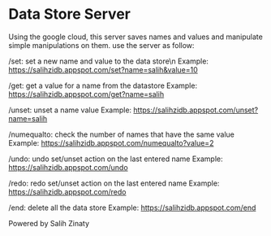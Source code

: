 # Data Store Server 
Using the google cloud, this server saves names and values and manipulate simple manipulations on them.
use the server as follow:

/set: set a new name and value to the data store\n
Example: https://salihzidb.appspot.com/set?name=salih&value=10

/get: get a value for a name from the datastore
Example: https://salihzidb.appspot.com/get?name=salih

/unset: unset a name value
Example: https://salihzidb.appspot.com/unset?name=salih

/numequalto: check the number of names that have the same value
Example: https://salihzidb.appspot.com/numequalto?value=2

/undo: undo set/unset action on the last entered name
Example: https://salihzidb.appspot.com/undo

/redo: redo set/unset action on the last entered name
Example: https://salihzidb.appspot.com/redo


/end: delete all the data store
Example: https://salihzidb.appspot.com/end


Powered by Salih Zinaty
